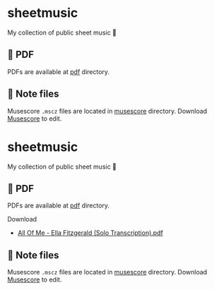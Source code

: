 # sheetmusic

My collection of public sheet music 🎵

## 📕 PDF

PDFs are available at [pdf](./pdf) directory.

## 🎼 Note files

Musescore `.mscz` files are located in [musescore](./musescore) directory.
Download [Musescore](https://musescore.com/dashboard) to edit.

# sheetmusic

My collection of public sheet music 🎵

## 📕 PDF

PDFs are available at [pdf](./pdf) directory.

Download

* [All Of Me - Ella Fitzgerald (Solo Transcription).pdf](https://github.com/piotrpersona/sheetmusic/raw/main/pdf/All%20Of%20Me%20-%20Ella%20Fitzgerald%20%28Solo%20Transcription%29.pdf)
## 🎼 Note files

Musescore `.mscz` files are located in [musescore](./musescore) directory.
Download [Musescore](https://musescore.com/dashboard) to edit.
